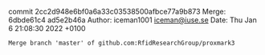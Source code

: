 commit 2cc2d948e6bf0a6a33c03538500afbce77a9b873
Merge: 6dbde61c4 ad5e2b46a
Author: iceman1001 <iceman@iuse.se>
Date:   Thu Jan 6 21:08:30 2022 +0100

    Merge branch 'master' of github.com:RfidResearchGroup/proxmark3

